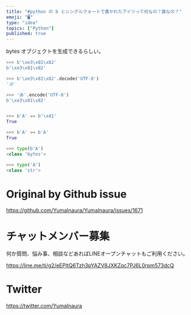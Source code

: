 ```yaml
---
title: "#python の b とシングルクォートで書かれたアイツって何なの？誰なの？"
emoji: "🖥"
type: "idea"
topics: ["Python"]
published: true
---
```


bytes オブジェクトを生成できるらしい。

```py
>>> b'\xe3\x81\x82'
b'\xe3\x81\x82'

>>> b'\xe3\x81\x82'.decode('UTF-8')
'あ'

>>> 'あ'.encode('UTF-8')
b'\xe3\x81\x82'


>>> b'A' == b'\x41'
True

>>> b'A' == b'A'
True

>>> type(b'A')
<class 'bytes'>

>>> type('A')
<class 'str'>

```

# Original by Github issue

https://github.com/YumaInaura/YumaInaura/issues/1671








<!-- Update From Qiita API -->

# チャットメンバー募集


何か質問、悩み事、相談などあればLINEオープンチャットもご利用ください。

https://line.me/ti/g2/eEPltQ6Tzh3pYAZV8JXKZqc7PJ6L0rpm573dcQ





# Twitter


https://twitter.com/YumaInaura


<!-- Update From Qiita API -->


